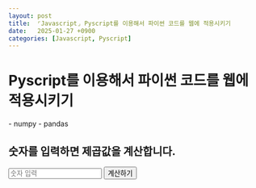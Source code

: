 ```yaml
---
layout: post
title:  ⌜Javascript⌟ Pyscript를 이용해서 파이썬 코드를 웹에 적용시키기
date:   2025-01-27 +0900
categories: [Javascript, Pyscript]
---
```

<!-- PyScript CSS 및 JS 파일 불러오기 -->
<link rel="stylesheet" href="https://pyscript.net/releases/2024.1.1/core.css">
<script type="module" src="https://pyscript.net/releases/2024.1.1/core.js"></script>

<h1> Pyscript를 이용해서 파이썬 코드를 웹에 적용시키기</h1>


<script type="py">
    from pyscript import display
    from datetime import datetime

    # 간단한 로그
    print("안녕하세요, PyScript입니다!")

    # 오늘 날짜 보이게
    now = datetime.now()
    display(now.strftime("%m/%d/%Y, %H:%M:%S"))


    # 간단한 계산
    result = 5 * 10
    display(f"5 x 10 = {result}")
</script>

<!-- NumPy와 Pandas 라이브러리 추가 -->
<py-env>
    - numpy
    - pandas
</py-env>

<script type="py">
    import numpy as np
    import pandas as pd

    # NumPy로 배열 생성
    array = np.array([1, 2, 3, 4, 5])
    print("NumPy 배열:", array)

    # Pandas로 데이터프레임 생성
    data = {'이름': ['Alice', 'Bob', 'Charlie'], '나이': [25, 30, 35]}
    df = pd.DataFrame(data)
    print("Pandas 데이터프레임:")
    print(df)
</script>

<!-- 사용자 입력 받아 처리 -->
<h2>숫자를 입력하면 제곱값을 계산합니다.</h2>
<input id="number" type="number" placeholder="숫자 입력">
<button id="calculate">계산하기</button>
<p id="result"></p>

<script type="py">
    from js import document
        
    # 버튼 클릭 이벤트 처리
    def calculate_square(event):
        input_value = document.getElementById("number").value
        if input_value:
            result = int(input_value) ** 2
            document.getElementById("result").innerText = f"결과: {result}"
        else:
            document.getElementById("result").innerText = "숫자를 입력하세요!"

    # 이벤트 리스너 등록
    document.getElementById("calculate").addEventListener("click", calculate_square)
</script>



<br><br>

<!-- ### 🧐 오늘의 소감은? -->



<br>